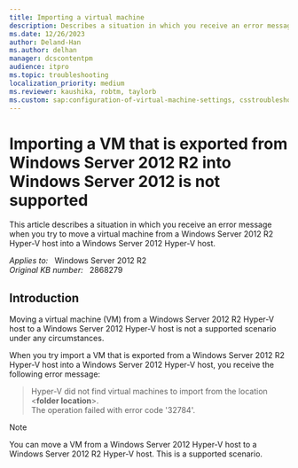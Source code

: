 ```yaml
---
title: Importing a virtual machine
description: Describes a situation in which you receive an error message when you try to move a virtual machine from a Windows Server 2012 R2 Hyper-V host into a Windows Server 2012 Hyper-V host.
ms.date: 12/26/2023
author: Deland-Han
ms.author: delhan
manager: dcscontentpm
audience: itpro
ms.topic: troubleshooting
localization_priority: medium
ms.reviewer: kaushika, robtm, taylorb
ms.custom: sap:configuration-of-virtual-machine-settings, csstroubleshoot
---
```

# Importing a VM that is exported from Windows Server 2012 R2 into Windows Server 2012 is not supported

This article describes a situation in which you receive an error message when you try to move a virtual machine from a Windows Server 2012 R2 Hyper-V host into a Windows Server 2012 Hyper-V host.

_Applies to:_ &nbsp; Windows Server 2012 R2  
_Original KB number:_ &nbsp; 2868279

## Introduction

Moving a virtual machine (VM) from a Windows Server 2012 R2 Hyper-V host to a Windows Server 2012 Hyper-V host is not a supported scenario under any circumstances.

When you try import a VM that is exported from a Windows Server 2012 R2 Hyper-V host into a Windows Server 2012 Hyper-V host, you receive the following error message:

> Hyper-V did not find virtual machines to import from the location <**folder location**>.  
The operation failed with error code '32784'.

> [!NOTE]
> You can move a VM from a Windows Server 2012 Hyper-V host to a Windows Server 2012 R2 Hyper-V host. This is a supported scenario.
